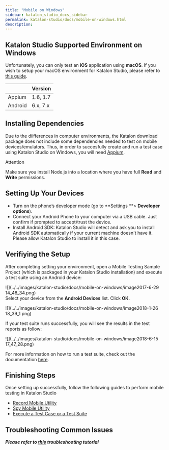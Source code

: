 ```yaml
---
title: "Mobile on Windows" 
sidebar: katalon_studio_docs_sidebar
permalink: katalon-studio/docs/mobile-on-windows.html 
description: 
---
```

Katalon Studio Supported Environment on Windows
-----------------------------------------------

Unfortunately, you can only test an **iOS** application using **macOS**. If you wish to setup your macOS environment for Katalon Studio, please refer to [this guide](https://docs.katalon.com/x/9AXR).

<table class="relative-table wrapped confluenceTable" style="table-layout: fixed;"><thead><tr><th class="xtd-0-0 confluenceTh" style="">&nbsp;</th><th class="xtd-0-1 confluenceTh" colspan="1" style="">Version</th></tr></thead><tbody style=""><tr class="xtr-1" style=""><td class="xtd-1-0 confluenceTd" style="">Appium</td><td class="xtd-1-1 confluenceTd" colspan="1" style="">1.6, 1.7</td></tr><tr class="xtr-2" style=""><td class="xtd-2-0 confluenceTd" colspan="1" style="">Android</td><td class="xtd-2-1 confluenceTd" colspan="1" style="">6.x, 7.x</td></tr></tbody></table>

Installing Dependencies
-----------------------

Due to the diifferences in computer environments, the Katalon download package does not include some dependencies needed to test on mobile devices/emulators. Thus, in order to succesfully create and run a test case using Katalon Studio on Windows, you will need [Appium](http://appium.io/downloads.html).

Attention

Make sure you install Node.js into a location where you have full **Read** and **Write** permissions.

Setting Up Your Devices
-----------------------

*   Turn on the phone’s developer mode (go to **Settings **> **Developer options**).
*   Connect your Android Phone to your computer via a USB cable. Just confirm if prompted to accept/trust the device.
*   Install Android SDK: Katalon Studio will detect and ask you to install Android SDK automatically if your current machine doesn't have it. Please allow Katalon Studio to install it in this case.

Verifiying the Setup
--------------------

After completing setting your environment, open a Mobile Testing Sample Project (which is packaged in your Katalon Studio installation) and execute a test suite using an Android device: 

![](../../images/katalon-studio/docs/mobile-on-windows/image2017-6-29 14_48_34.png)  
Select your device from the **Android Devices** list. Click **OK**. 

![](../../images/katalon-studio/docs/mobile-on-windows/image2018-1-26 18_39_1.png)

If your test suite runs successfully, you will see the results in the test reports as follow:

![](../../images/katalon-studio/docs/mobile-on-windows/image2018-6-15 17_47_28.png)

For more information on how to run a test suite, check out the documentation [here](/pages/viewpage.action?pageId=786668).

Finishing Steps
---------------

Once setting up successfully, follow the following guides to perform mobile testing in Katalon Studio

*   [Record Mobile Utility](/display/KD/Record+Mobile+Utility)
*   [Spy Mobile Utility](/display/KD/Spy+Mobile+Utility)
*   [Execute a Test Case or a Test Suite](/display/KD/Execute+a+Test+Case+or+a+Test+Suite)

Troubleshooting Common Issues
-----------------------------

_**Please refer to [this](https://docs.katalon.com/display/KD/Troubleshooting+automated+mobile+testing) troubleshooting tutorial**_